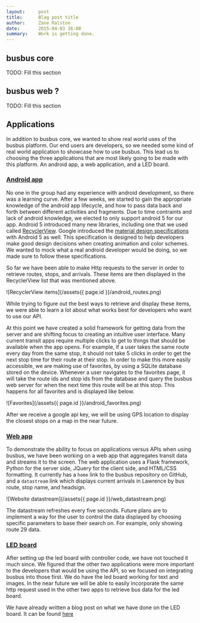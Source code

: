 ```yaml
---
layout:     post
title:      Blag post title
author:     Zane Ralston
date:       2015-04-03 16:00
summary:    Work is getting done.
---
```

 
## busbus core
 
TODO: Fill this section

## busbus web ?

TODO: Fill this section

## Applications

In addition to busbus core, we wanted to show real world uses of the busbus 
platform. Our end users are developers, so we needed some kind of real world 
application to showcase how to use busbus. This lead us to choosing the three 
applications that are most likely going to be made with this platform. An 
android app, a web application, and a LED board.

### [Android app][busbus_android]

[busbus_android]: https://github.com/spaceboats/busbus-android

No one in the group had any experience with android development, so there was 
a learning curve. After a few weeks, we started to gain the appropriate 
knowledge of the android app lifecycle, and how to pass data back and forth 
between different activities and fragments. Due to time contraints and lack of 
android knowledge, we elected to only support android 5 for our app. Android 5 
introduced many new libraries, including one that we used called 
[RecyclerView][rc_view]. 
Google introduced the [material design specifications][mat_design] with 
Android 5 as well. This specification is designed to help developers make 
good design decisions when creating animation and color schemes. We wanted 
to mock what a real android developer would be doing, so we made sure to 
follow these specifications.

[rc_view]: https://developer.android.com/reference/android/support/v7/widget/RecyclerView.html
[mat_design]: http://www.google.com/design/spec/material-design/introduction.html#

So far we have been able to make Http requests to the server in order to 
retrieve routes, stops, and arrivals. These items are then displayed in the 
RecyclerView list that was mentioned above. 

![RecyclerView items](/assets{{ page.id }}/android_routes.png)

While trying to figure out the best ways to retrieve and display these items, 
we were able to learn a lot about what works best for developers who want to 
use our API.

At this point we have created a solid framework for getting data from the server 
and are shifting focus to creating an intuitive user interface. Many current 
transit apps require multiple clicks to get to things that should be available 
when the app opens. For example, if a user takes the same route every day from 
the same stop, it should not take 5 clicks in order to get the next stop time for 
their route at their stop. In order to make this more easily accessible, we are 
making use of favorites, by using a SQLite database stored on the device. 
Whenever a user navigates to the favorites page, it will take the route ids and
stop ids from the database and query the busbus web server for when the next time 
this route will be at this stop. This happens for all favorites and is displayed 
like below.

![Favorites](/assets{{ page.id }}/android_favorites.png)

After we receive a google api key, we will be using GPS location to display the 
closest stops on a map in the near future.

### [Web app][busbus_web_app]

[busbus_web_app]: https://github.com/spaceboats/busbus-web-sample

To demonstrate the ability to focus on applications versus APIs when using 
busbus, we have been working on a web app that aggregates transit data and 
streams it to the screen. The web application uses a Flask framework, Python for 
the server side, JQuery for the client side, and HTML/CSS formatting. It 
currently has a `home` link to the busbus repository on GitHub, and a 
`datastream` link which displays current arrivals in Lawrence by bus route, 
stop name, and headsign. 

![Website datastream](/assets{{ page.id }}/web_datastream.png)

The datastream refreshes every five seconds. Future plans are to implement 
a way for the user to control the data displayed by choosing specific parameters 
to base their search on. For example, only showing route 29 data.

### [LED board][led_board]

[led_board]: https://github.com/spaceboats/3001-ledboard

After setting up the led board with controller code, we have not 
touched it much since. We figured that the other two applications were more 
important to the developers that would be using the API, so we focused on 
integrating busbus into those first. We do have the led board working 
for text and images. In the near future we will be able to easily incorporate 
the same http request used in the other two apps to retrieve bus data for the 
led board.

We have already written a blog post on what we have done on the LED board. 
It can be found [here][led_blog]

[led_blog]: http://spaceboats.github.io/2014/10/31/building-brighter-lab-resources/

